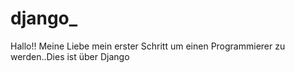 # django_
Hallo!! Meine Liebe
mein erster Schritt um einen Programmierer zu werden..Dies ist über Django
